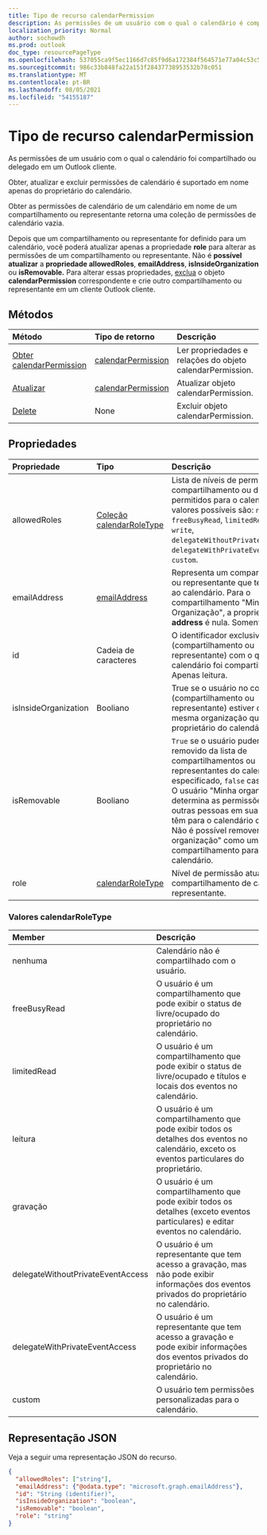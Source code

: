 ```yaml
---
title: Tipo de recurso calendarPermission
description: As permissões de um usuário com o qual o calendário é compartilhado.
localization_priority: Normal
author: sochowdh
ms.prod: outlook
doc_type: resourcePageType
ms.openlocfilehash: 537055ca9f5ec1166d7c85f9d6a172384f564571e77a04c53c5a1c6d9331fc69
ms.sourcegitcommit: 986c33b848fa22a153f28437738953532b78c051
ms.translationtype: MT
ms.contentlocale: pt-BR
ms.lasthandoff: 08/05/2021
ms.locfileid: "54155187"
---
```

# <a name="calendarpermission-resource-type"></a>Tipo de recurso calendarPermission

As permissões de um usuário com o qual o calendário foi compartilhado ou delegado em um Outlook cliente.

Obter, atualizar e excluir permissões de calendário é suportado em nome apenas do proprietário do calendário.

Obter as permissões de calendário de um calendário em nome de um compartilhamento ou representante retorna uma coleção de permissões de calendário vazia.

Depois que um compartilhamento ou representante for definido [](../api/calendarpermission-update.md) para um calendário, você poderá atualizar apenas a propriedade **role** para alterar as permissões de um compartilhamento ou representante. Não é **possível atualizar** a **propriedade allowedRoles**, **emailAddress**, **isInsideOrganization** ou **isRemovable.** Para alterar essas propriedades, [exclua](../api/calendarpermission-delete.md) o objeto **calendarPermission** correspondente e crie outro compartilhamento ou representante em um cliente Outlook cliente.

## <a name="methods"></a>Métodos

| Método       | Tipo de retorno | Descrição |
|:-------------|:------------|:------------|
| [Obter calendarPermission](../api/calendarpermission-get.md) | [calendarPermission](calendarpermission.md) | Ler propriedades e relações do objeto calendarPermission. |
| [Atualizar](../api/calendarpermission-update.md) | [calendarPermission](calendarpermission.md) | Atualizar objeto calendarPermission. |
| [Delete](../api/calendarpermission-delete.md) | None | Excluir objeto calendarPermission. |

## <a name="properties"></a>Propriedades

| Propriedade     | Tipo        | Descrição |
|:-------------|:------------|:------------|
|allowedRoles|[Coleção calendarRoleType](#calendarroletype-values)| Lista de níveis de permissão de compartilhamento ou delegação permitidos para o calendário. Os valores possíveis são: `none`, `freeBusyRead`, `limitedRead`, `read`, `write`, `delegateWithoutPrivateEventAccess`, `delegateWithPrivateEventAccess`, `custom`.|
|emailAddress|[emailAddress](emailaddress.md)| Representa um compartilhamento ou representante que tem acesso ao calendário. Para o compartilhamento "Minha Organização", a propriedade **address** é nula. Somente leitura. |
|id|Cadeia de caracteres| O identificador exclusivo do usuário (compartilhamento ou representante) com o qual o calendário foi compartilhado. Apenas leitura.|
|isInsideOrganization|Booliano| True se o usuário no contexto (compartilhamento ou representante) estiver dentro da mesma organização que o proprietário do calendário.|
|isRemovable|Booliano| `True` se o usuário puder ser removido da lista de compartilhamentos ou representantes do calendário especificado, `false` caso contrário. O usuário "Minha organização" determina as permissões que outras pessoas em sua organização têm para o calendário determinado. Não é possível remover "Minha organização" como um compartilhamento para um calendário.|
|role|[calendarRoleType](#calendarroletype-values)| Nível de permissão atual do compartilhamento de calendário ou representante. |

### <a name="calendarroletype-values"></a>Valores calendarRoleType

| Member        | Descrição |
|:--------------|:------------|
| nenhuma | Calendário não é compartilhado com o usuário. |
| freeBusyRead | O usuário é um compartilhamento que pode exibir o status de livre/ocupado do proprietário no calendário. |
| limitedRead | O usuário é um compartilhamento que pode exibir o status de livre/ocupado e títulos e locais dos eventos no calendário. |
| leitura | O usuário é um compartilhamento que pode exibir todos os detalhes dos eventos no calendário, exceto os eventos particulares do proprietário. |
| gravação | O usuário é um compartilhamento que pode exibir todos os detalhes (exceto eventos particulares) e editar eventos no calendário. |
| delegateWithoutPrivateEventAccess | O usuário é um representante que tem acesso a gravação, mas não pode exibir informações dos eventos privados do proprietário no calendário. |
| delegateWithPrivateEventAccess | O usuário é um representante que tem acesso a gravação e pode exibir informações dos eventos privados do proprietário no calendário. |
| custom | O usuário tem permissões personalizadas para o calendário. |


## <a name="json-representation"></a>Representação JSON

Veja a seguir uma representação JSON do recurso.

<!-- {
  "blockType": "resource",
  "@odata.type": "microsoft.graph.calendarPermission",
  "keyProperty": "id"
}-->

```json
{
  "allowedRoles": ["string"],
  "emailAddress": {"@odata.type": "microsoft.graph.emailAddress"},
  "id": "String (identifier)",
  "isInsideOrganization": "boolean",
  "isRemovable": "boolean",
  "role": "string"
}
```

<!-- uuid: 16cd6b66-4b1a-43a1-adaf-3a886856ed98
2019-02-04 14:57:30 UTC -->
<!-- {
  "type": "#page.annotation",
  "description": "calendarPermission resource",
  "keywords": "",
  "section": "documentation",
  "tocPath": ""
}-->

